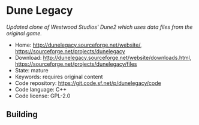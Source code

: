 # Dune Legacy

_Updated clone of Westwood Studios' Dune2 which uses data files from the original game._

- Home: http://dunelegacy.sourceforge.net/website/, https://sourceforge.net/projects/dunelegacy
- Download: http://dunelegacy.sourceforge.net/website/downloads.html, https://sourceforge.net/projects/dunelegacy/files
- State: mature
- Keywords: requires original content
- Code repository: https://git.code.sf.net/p/dunelegacy/code
- Code language: C++
- Code license: GPL-2.0

## Building

